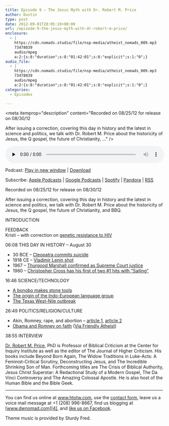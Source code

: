 ```yaml
---
title: Episode 9 – The Jesus Myth with Dr. Robert M. Price
author: Dustin
type: post
date: 2012-09-01T20:05:19+00:00
url: /episode-9-the-jesus-myth-with-dr-robert-m-price/
enclosure:
  - |
    https://cdn.nomads.studio/file/nsp-media/atheist_nomads_009.mp3
    73478039
    audio/mpeg
    a:2:{s:8:"duration";s:8:"01:42:01";s:8:"explicit";s:1:"0";}
audio_file:
  - |
    https://cdn.nomads.studio/file/nsp-media/atheist_nomads_009.mp3
    73478039
    audio/mpeg
    a:2:{s:8:"duration";s:8:"01:42:01";s:8:"explicit";s:1:"0";}
categories:
  - Episodes

---
```

<div itemscope itemtype="http://schema.org/AudioObject">
  <meta itemprop="name" content="Episode 9 – The Jesus Myth with Dr. Robert M. Price" />
  
  <meta itemprop="uploadDate" content="2012-09-01T14:05:19-06:00" />
  
  <meta itemprop="encodingFormat" content="audio/mpeg" />
  
  <meta itemprop="duration" content="PT1H42M01S" />
  
  <meta itemprop="description" content="Recorded on 08/25/12 for release on 08/30/12

After issuing a correction, covering this day in history and the latest in science and politics, we talk with Dr. Robert M. Price about the historicity of Jesus, the Q gospel, the future of Christianity, ..." />
  
  <meta itemprop="contentUrl" content="https://dts.podtrac.com/redirect.mp3/cdn.nomads.studio/file/nsp-media/atheist_nomads_009.mp3" />
  
  <meta itemprop="contentSize" content="70.1" />
  </p> 
  
  <div class="powerpress_player" id="powerpress_player_8264">
    <audio class="wp-audio-shortcode" id="audio-5229-8" preload="none" style="width: 100%;" controls="controls"><source type="audio/mpeg" src="https://dts.podtrac.com/redirect.mp3/cdn.nomads.studio/file/nsp-media/atheist_nomads_009.mp3?_=8" /><a href="https://dts.podtrac.com/redirect.mp3/cdn.nomads.studio/file/nsp-media/atheist_nomads_009.mp3">https://dts.podtrac.com/redirect.mp3/cdn.nomads.studio/file/nsp-media/atheist_nomads_009.mp3</a></audio>
  </div>
</div>

<p class="powerpress_links powerpress_links_mp3">
  Podcast: <a href="https://dts.podtrac.com/redirect.mp3/cdn.nomads.studio/file/nsp-media/atheist_nomads_009.mp3" class="powerpress_link_pinw" target="_blank" title="Play in new window" onclick="return powerpress_pinw('https://htotw.com/?powerpress_pinw=5229-podcast');" rel="nofollow">Play in new window</a> | <a href="https://dts.podtrac.com/redirect.mp3/cdn.nomads.studio/file/nsp-media/atheist_nomads_009.mp3" class="powerpress_link_d" title="Download" rel="nofollow" download="atheist_nomads_009.mp3">Download</a>
</p>

<p class="powerpress_links powerpress_subscribe_links">
  Subscribe: <a href="https://podcasts.apple.com/us/podcast/humanists-take-on-the-world/id530050098?mt=2&ls=1" class="powerpress_link_subscribe powerpress_link_subscribe_itunes" target="_blank" title="Subscribe on Apple Podcasts" rel="nofollow">Apple Podcasts</a> | <a href="https://www.google.com/podcasts?feed=aHR0cDovL2F0aGVpc3Rub21hZHMubGlic3luLmNvbS9yc3M%3D" class="powerpress_link_subscribe powerpress_link_subscribe_googleplay" target="_blank" title="Subscribe on Google Podcasts" rel="nofollow">Google Podcasts</a> | <a href="https://open.spotify.com/show/3LzK2xZGike6Tc1GEMtMbr?si=LieN9SNuTpq96smuaUsH8A" class="powerpress_link_subscribe powerpress_link_subscribe_spotify" target="_blank" title="Subscribe on Spotify" rel="nofollow">Spotify</a> | <a href="https://www.pandora.com/podcast/atheist-nomads/PC:10122?corr=62071012&part=ug" class="powerpress_link_subscribe powerpress_link_subscribe_pandora" target="_blank" title="Subscribe on Pandora" rel="nofollow">Pandora</a> | <a href="https://htotw.com/feed/podcast/" class="powerpress_link_subscribe powerpress_link_subscribe_rss" target="_blank" title="Subscribe via RSS" rel="nofollow">RSS</a>
</p>

Recorded on 08/25/12 for release on 08/30/12

After issuing a correction, covering this day in history and the latest in science and politics, we talk with Dr. Robert M. Price about the historicity of Jesus, the Q gospel, the future of Christianity, and BBQ.

INTRODUCTION

FEEDBACK  
Kristi &#8211; with correction on [genetic resistance to HIV][1] 

06:08 THIS DAY IN HISTORY &#8211; August 30

  * 30 BCE &#8211; <a href="http://www.history.com/this-day-in-history/cleopatra-commits-suicide" target="_blank" rel="noopener">Cleopatra commits suicide</a>
  * 1918 CE &#8211; <a href="http://www.history.com/this-day-in-history/vladimir-lenin-shot" target="_blank" rel="noopener">Vladimir Lenin shot</a>
  * 1967 &#8211; <a href="http://www.history.com/this-day-in-history/thurgood-marshall-confirmed-as-supreme-court-justice" target="_blank" rel="noopener">Thurgood Marshall confirmed as Supreme Court justice</a>
  * 1980 &#8211; [Christopher Cross has his first of two #1 hits with &#8220;Sailing&#8221;][2]

16:46 SCIENCE/TECHNOLOGY

  * <a href="http://www.slashgear.com/genius-bonobo-chimp-creates-stone-tools-like-early-hominids-23243693/" target="_blank" rel="noopener">A bonobo makes stone tools</a>
  * <a href="http://www.washingtonpost.com/national/health-science/researchers-identify-present-day-turkey-as-origin-of-indo-european-languages/2012/08/23/6133c564-ed3e-11e1-b09d-07d971dee30a_story.html" target="_blank" rel="noopener">The origin of the Indo-European language group</a>
  * <a href="http://www.google.com/hostednews/ap/article/ALeqM5ge4rYE7FwEYysFdKOxCCR9nfU4CQ?docId=9e34a0ff691f400dac40c1b3d1cb6efe" target="_blank" rel="noopener">The Texas West-Nile outbreak</a>

26:49 POLITICS/RELIGION/CULTURE

  * Akin, Romney, rape, and abortion &#8211; <a href="http://content.usatoday.com/communities/onpolitics/post/2012/08/todd-akin-rape-mitt-romney-paul-ryan-/1#.UDkYdqMxNnQ" target="_blank" rel="noopener">article 1</a>, <a href="http://www.newsday.com/news/nation/mitt-romney-paul-ryan-disagree-with-akin-s-rape-statement-campaign-says-1.3914350" target="_blank" rel="noopener">article 2</a>
  * <a href="https://www.pursuant7.com/wnc/interview/download.php" target="_blank" rel="noopener">Obama and Romney on faith</a> (<a href="http://www.patheos.com/blogs/friendlyatheist/2012/08/22/obama-and-romney-get-warm-and-fuzzy-over-faith/" target="_blank" rel="noopener">Via Friendly Atheist</a>)

38:55 INTERVIEW

[Dr. Robert M. Price][3], PhD is Professor of Biblical Criticism at the Center for Inquiry Institute as well as the editor of The Journal of Higher Criticism. His books include Beyond Born Again, The Widow Traditions in Luke-Acts: A Feminist-Critical Scrutiny, Deconstructing Jesus, and The Incredible Shrinking Son of Man. Forthcoming titles are The Crisis of Biblical Authority, Jesus Christ Superstar: A Redactional Study of a Modern Gospel, The Da Vinci Controversy and The Amazing Colossal Apostle. He is also host of the Human Bible and the Bible Geek.

<hr width="500" />

You can find us online at www.htotw.com, use the [contact form](https://htotw.com/contact), leave us a voice mail message at +1 (208) 996-8667, find us blogging at [www.dwnomad.com][4], and <a href="https://htotw.com/facebook" target="_blank" rel="noopener">like us on Facebook</a>.

Theme music is provided by Sturdy Fred.

 [1]: http://www.wired.com/medtech/health/news/2005/01/66198?currentPage=all
 [2]: http://www.history.com/this-day-in-history/christopher-cross-has-his-first-of-two-1-hits-with-quotsailingquot
 [3]: http://www.robertmprice.mindvendor.com/
 [4]: http://www.dwnomad.com